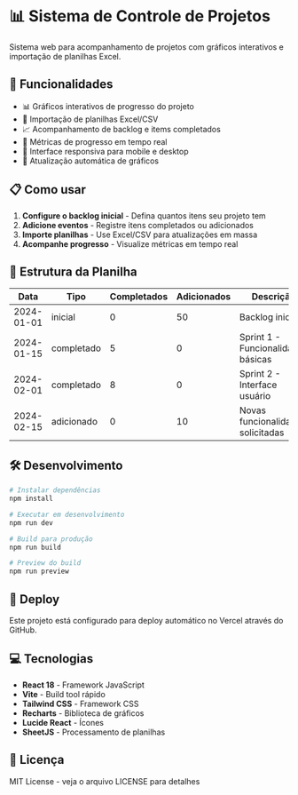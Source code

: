 # 📊 Sistema de Controle de Projetos

Sistema web para acompanhamento de projetos com gráficos interativos e importação de planilhas Excel.

## 🚀 Funcionalidades

- 📊 Gráficos interativos de progresso do projeto
- 📁 Importação de planilhas Excel/CSV
- 📈 Acompanhamento de backlog e items completados
- 🎯 Métricas de progresso em tempo real
- 📱 Interface responsiva para mobile e desktop
- 🔄 Atualização automática de gráficos

## 📋 Como usar

1. **Configure o backlog inicial** - Defina quantos itens seu projeto tem
2. **Adicione eventos** - Registre itens completados ou adicionados
3. **Importe planilhas** - Use Excel/CSV para atualizações em massa
4. **Acompanhe progresso** - Visualize métricas em tempo real

## 📁 Estrutura da Planilha

| Data | Tipo | Completados | Adicionados | Descrição |
|------|------|-------------|-------------|-----------|
| 2024-01-01 | inicial | 0 | 50 | Backlog inicial |
| 2024-01-15 | completado | 5 | 0 | Sprint 1 - Funcionalidades básicas |
| 2024-02-01 | completado | 8 | 0 | Sprint 2 - Interface usuário |
| 2024-02-15 | adicionado | 0 | 10 | Novas funcionalidades solicitadas |

## 🛠️ Desenvolvimento

```bash
# Instalar dependências
npm install

# Executar em desenvolvimento
npm run dev

# Build para produção
npm run build

# Preview do build
npm run preview
```

## 🚀 Deploy

Este projeto está configurado para deploy automático no Vercel através do GitHub.

## 💻 Tecnologias

- **React 18** - Framework JavaScript
- **Vite** - Build tool rápido
- **Tailwind CSS** - Framework CSS
- **Recharts** - Biblioteca de gráficos
- **Lucide React** - Ícones
- **SheetJS** - Processamento de planilhas

## 📄 Licença

MIT License - veja o arquivo LICENSE para detalhes

